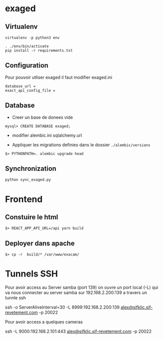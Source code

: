 # exaged

## Virtualenv

```
virtualenv -p python3 env

. ./env/bin/activate
pip install -r requirements.txt
```

## Configuration
Pour pouvoir utliser exaged il faut modifier exaged.ini

```
database_url = 
exact_api_config_file = 
```

## Database
- Creer un base de donees vide
```
mysql> CREATE DATABASE exaged;
```
- modifier alembic.ini sqlalchemy.url

- Appliquer les migrations definies dans le dossier `./alembic/versions`
```
$> PYTHONPATH=. alembic upgrade head
```

## Synchronization

```
python sync_exaged.py

```

# Frontend
## Constuire le html
```
$> REACT_APP_API_URL=/api yarn build
```
## Deployer dans apache
```
$> cp -r  build/* /var/www/exacam/
```

# Tunnels SSH

Pour avoir access au Server samba (port 139) on ouvre un port local (-L) qui va nous connecter
au server samba sur 192.168.2.200:139 a travers un tunnle ssh


ssh -o ServerAliveInterval=30 -L 8999:192.168.2.200:139 alex@sifklic.sif-revetement.com -p 20022


Pour avoir access a quelques cameras

ssh -L 9000:192.168.2.101:443 alex@sifklic.sif-revetement.com -p 20022
